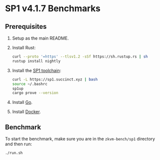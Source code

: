 # SP1 v4.1.7 Benchmarks

## Prerequisites

1. Setup as the main README.

2. Install Rust:

   ```sh
   curl --proto '=https' --tlsv1.2 -sSf https://sh.rustup.rs | sh
   rustup install nightly
   ```

3. Install the [SP1 toolchain](https://docs.succinct.xyz/getting-started/install.html):

   ```sh
   curl -L https://sp1.succinct.xyz | bash
   source ~/.bashrc
   sp1up
   cargo prove --version
   ```

4. Install [Go](https://go.dev/).

5. Install [Docker](https://docs.docker.com/engine/install/ubuntu/).


## Benchmark

To start the benchmark, make sure you are in the `zkvm-bench/sp1` directory and then run:

```
./run.sh
```
